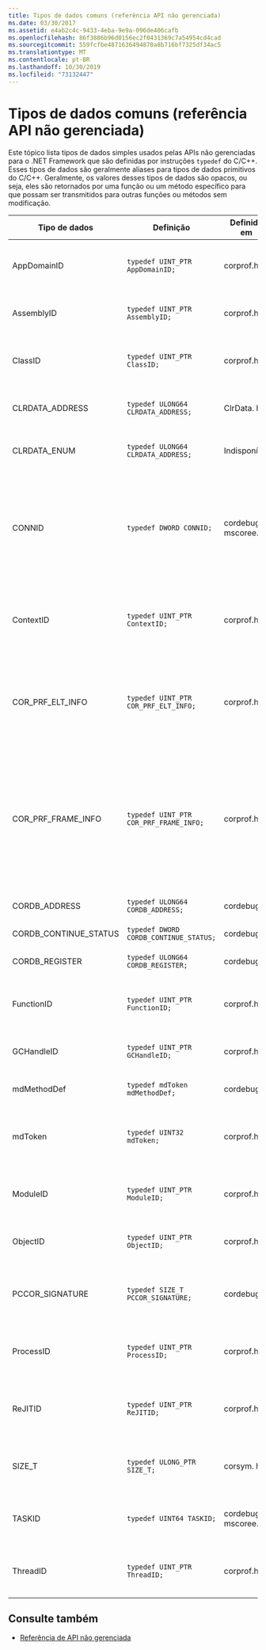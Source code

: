 ```yaml
---
title: Tipos de dados comuns (referência API não gerenciada)
ms.date: 03/30/2017
ms.assetid: e4ab2c4c-9433-4eba-9e9a-096de406cafb
ms.openlocfilehash: 86f3886b96d0156ec2f0431369c7a54954cd4cad
ms.sourcegitcommit: 559fcfbe4871636494870a8b716bf7325df34ac5
ms.translationtype: MT
ms.contentlocale: pt-BR
ms.lasthandoff: 10/30/2019
ms.locfileid: "73132447"
---
```

# <a name="common-data-types-unmanaged-api-reference"></a>Tipos de dados comuns (referência API não gerenciada)
Este tópico lista tipos de dados simples usados pelas APIs não gerenciadas para o .NET Framework que são definidas por instruções `typedef` do C/C++. Esses tipos de dados são geralmente aliases para tipos de dados primitivos do C/C++. Geralmente, os valores desses tipos de dados são opacos, ou seja, eles são retornados por uma função ou um método específico para que possam ser transmitidos para outras funções ou métodos sem modificação.  
  
|Tipo de dados|Definição|Definido em|Descrição|  
|---------------|----------------|----------------|-----------------|  
|AppDomainID|`typedef UINT_PTR AppDomainID;`|corprof.h|O identificador de um domínio de aplicativo.|  
|AssemblyID|`typedef UINT_PTR AssemblyID;`|corprof.h|O identificador de um assembly.|  
|ClassID|`typedef UINT_PTR ClassID;`|corprof.h|O identificador de uma classe gerenciada.|  
|CLRDATA_ADDRESS|`typedef ULONG64 CLRDATA_ADDRESS;`|ClrData. h|Um endereço de memória de 64 bits.|
|CLRDATA_ENUM|`typedef ULONG64 CLRDATA_ADDRESS;`|Indisponível|Um endereço de memória de 64 bits.|
|CONNID|`typedef DWORD CONNID;`|cordebug.h, mscoree.h|O identificador de conexão para um thread que está conectado a uma instância do Microsoft SQL Server.|  
|ContextID|`typedef UINT_PTR ContextID;`|corprof.h|O identificador do contexto associado a um thread gerenciado específico.|  
|COR_PRF_ELT_INFO|`typedef UINT_PTR COR_PRF_ELT_INFO;`|corprof.h|Um identificador opaco que representa informações sobre um registro de ativação específico.|  
|COR_PRF_FRAME_INFO|`typedef UINT_PTR COR_PRF_FRAME_INFO;`|corprof.h|Um identificador opaco que aponta para um registro de ativação. Ele é válido somente durante o retorno de chamada para o qual é transmitido.|  
|CORDB_ADDRESS|`typedef ULONG64 CORDB_ADDRESS;`|cordebug.h|Um endereço na memória.|  
|CORDB_CONTINUE_STATUS|`typedef DWORD CORDB_CONTINUE_STATUS;`|cordebug.h|O status de continuação.|  
|CORDB_REGISTER|`typedef ULONG64 CORDB_REGISTER;`|cordebug.h|O valor de um registro da CPU.|
|FunctionID|`typedef UINT_PTR FunctionID;`|corprof.h|O identificador de uma função ou um método.|  
|GCHandleID|`typedef UINT_PTR GCHandleID;`|corprof.h|Um identificador da coleta de lixo.|  
|mdMethodDef|`typedef mdToken mdMethodDef;`|cordebug.h|Um token de definição de método.|
|mdToken|`typedef UINT32 mdToken;`|corprof.h|Um token de metadados (uma linha em uma tabela de metadados).|  
|ModuleID|`typedef UINT_PTR ModuleID;`|corprof.h|O identificador de um módulo de assembly.|  
|ObjectID|`typedef UINT_PTR ObjectID;`|corprof.h|O identificador de um objeto.|  
|PCCOR_SIGNATURE|`typedef SIZE_T PCCOR_SIGNATURE;`|cordebug.h|Um ponteiro para um membro ou assinatura de metadados.|
|ProcessID|`typedef UINT_PTR ProcessID;`|corprof.h|O identificador de um processo gerenciado.|  
|ReJITID|`typedef UINT_PTR ReJITID;`|corprof.h|O identificador de uma função com compilação JIT.|  
|SIZE_T|`typedef ULONG_PTR SIZE_T;`|corsym. h|Um ponteiro para um endereço de memória de 64 bits.|
|TASKID|`typedef UINT64 TASKID;`|cordebug.h, mscoree.h|O identificador de uma instância de [ICLRTask](./hosting/iclrtask-interface.md) .|  
|ThreadID|`typedef UINT_PTR ThreadID;`|corprof.h|O identificador de um thread gerenciado.|  
  
## <a name="see-also"></a>Consulte também

- [Referência de API não gerenciada](index.md)
